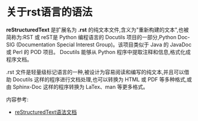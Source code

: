 # 关于rst语言的语法

**reStructuredText** 是扩展名为 **.rst** 的纯文本文件,含义为"重新构建的文本",也被简称为:RST 或 reST是 Python 编程语言的 Docutils 项目的一部分,Python Doc-SIG (Documentation Special Interest Group)。该项目类似于 Java 的 JavaDoc 或 Perl 的 POD 项目。 Docutils 能够从 Python 程序中提取注释和信息,格式化成程序文档。

.rst 文件是轻量级标记语言的一种,被设计为容易阅读和编写的纯文本,并且可以借助 Docutils 这样的程序进行文档处理,也可以转换为 HTML 或 PDF 等多种格式,或由 Sphinx-Doc 这样的程序转换为 LaTex、man 等更多格式。


内容参考: 

* [reStructuredText语法文档](https://3vshej.cn/rstSyntax)
